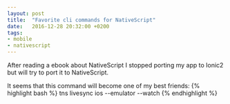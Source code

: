 ```yaml
---
layout: post
title:  "Favorite cli commands for NativeScript"
date:   2016-12-28 20:32:00 +0200
tags:
- mobile
- nativescript
---
```

After reading a ebook about NativeScript I stopped porting my app to Ionic2 but will try
to port it to NativeScript.

It seems that this command will become one of my best friends:
{% highlight bash %}
tns livesync ios --emulator --watch
{% endhighlight %}
